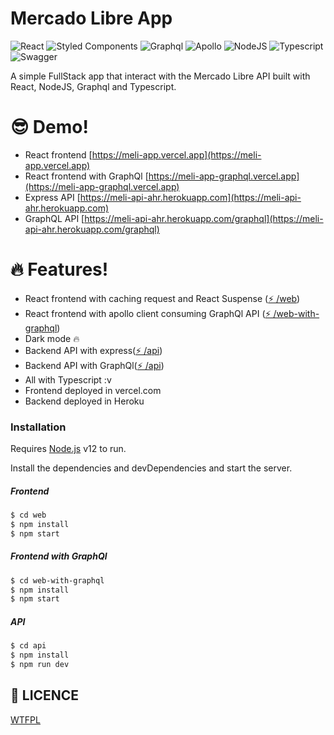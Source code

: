 # Mercado Libre App

![React](https://img.shields.io/badge/-React-20232a?logo=react&style=for-the-badge) ![Styled Components](https://img.shields.io/badge/-Styled_Components-DA7192?logo=styled-components&style=for-the-badge) ![Graphql](https://img.shields.io/badge/-Graphql-df0397?logo=graphql&style=for-the-badge) ![Apollo](https://img.shields.io/badge/-Apollo-1572B6?logo=apollo&style=for-the-badge) ![NodeJS](https://img.shields.io/badge/-Node.js-20232a?logo=node.js&style=for-the-badge) ![Typescript](https://img.shields.io/badge/-Typescript-1572B6?logo=typescript&style=for-the-badge) ![Swagger](https://img.shields.io/badge/-Swagger-239120?logo=swagger&style=for-the-badge)

A simple FullStack app that interact with the Mercado Libre API built with React, NodeJS, Graphql and Typescript.

# 😎 Demo!

- React frontend [https://meli-app.vercel.app](https://meli-app.vercel.app)
- React frontend with GraphQl [https://meli-app-graphql.vercel.app](https://meli-app-graphql.vercel.app)
- Express API [https://meli-api-ahr.herokuapp.com](https://meli-api-ahr.herokuapp.com)
- GraphQL API [https://meli-api-ahr.herokuapp.com/graphql](https://meli-api-ahr.herokuapp.com/graphql)

# 🔥 Features!

- React frontend with caching request and React Suspense ([⚡️ /web](web))
- React frontend with apollo client consuming GraphQl API ([⚡️ /web-with-graphql](web-with-graphql))
- Dark mode 🔥
- Backend API with express([⚡️ /api](api))
- Backend API with GraphQl([⚡️ /api](api))
- All with Typescript :v
- Frontend deployed in vercel.com
- Backend deployed in Heroku

### Installation

Requires [Node.js](https://nodejs.org/) v12 to run.

Install the dependencies and devDependencies and start the server.

##### Frontend

```sh
$ cd web
$ npm install
$ npm start
```

##### Frontend with GraphQl

```sh
$ cd web-with-graphql
$ npm install
$ npm start
```

##### API

```sh
$ cd api
$ npm install
$ npm run dev
```

## 👻 LICENCE

[WTFPL](http://www.wtfpl.net/about/)

